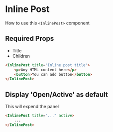 # Inline Post

How to use this `<InlinePost>` component


## Required Props
- Title
- Children


```HTML
<InlinePost title="Inline post title">
    <p>Any HTML content here</p>
    <button>You can add button</button>
</InlinePost>
```


## Display 'Open/Active' as default
This will expend the panel
```HTML
<InlinePost title="..." active>
    ...
</InlinePost>
```
